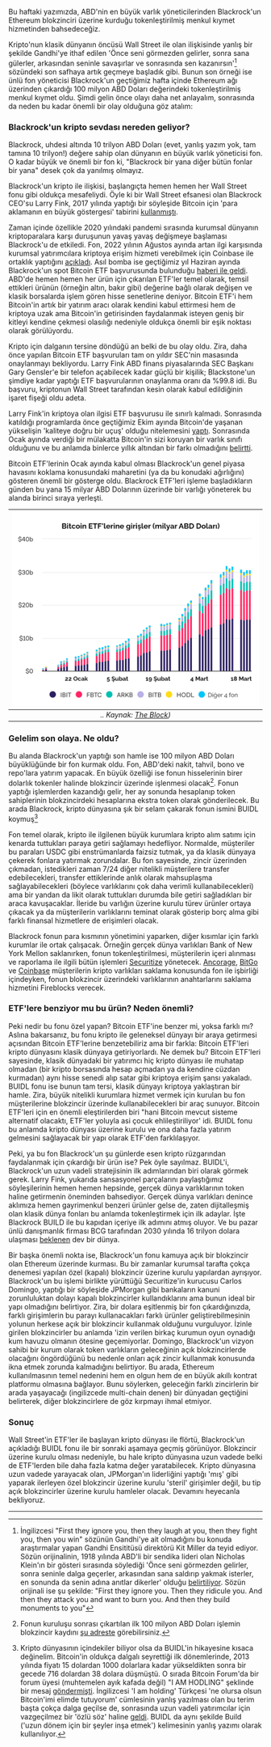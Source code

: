 Bu haftaki yazımızda, ABD'nin en büyük varlık yöneticilerinden Blackrock'un Ethereum blokzinciri üzerine kurduğu tokenleştirilmiş menkul kıymet hizmetinden bahsedeceğiz. 

Kripto'nun klasik dünyanın öncüsü Wall Street ile olan ilişkisinde yanlış bir şekilde Gandhi'ye ithaf edilen 'Önce seni görmezden gelirler, sonra sana gülerler, arkasından seninle savaşırlar ve sonrasında sen kazanırsın'[^1] sözündeki son safhaya artık geçmeye başladık gibi. Bunun son örneği ise ünlü fon yöneticisi Blackrock'un geçtiğimiz hafta içinde Ethereum ağı üzerinden çıkardığı 100 milyon ABD Doları değerindeki tokenleştirilmiş menkul kıymet oldu. Şimdi gelin önce olayı daha net anlayalım, sonrasında da neden bu kadar önemli bir olay olduğuna göz atalım: 

### Blackrock'un kripto sevdası nereden geliyor?
Blackrock, uhdesi altında 10 trilyon ABD Doları (evet, yanlış yazım yok, tam tamına 10 trilyon!) değere sahip olan dünyanın en büyük varlık yöneticisi fon. O kadar büyük ve önemli bir fon ki, "Blackrock bir yana diğer bütün fonlar bir yana" desek çok da yanılmış olmayız. 

Blackrock'un kripto ile ilişkisi, başlangıçta hemen hemen her Wall Street fonu gibi oldukça mesafeliydi. Öyle ki bir Wall Street efsanesi olan Blackrock CEO'su Larry Fink, 2017 yılında yaptığı bir söyleşide Bitcoin için 'para aklamanın en büyük göstergesi' tabirini [kullanmıştı](https://www.cnbc.com/2017/10/13/blackrock-ceo-larry-fink-calls-bitcoin-an-index-of-money-laundering.html).  

Zaman içinde özellikle 2020 yılındaki pandemi sırasında kurumsal dünyanın kriptoparalara karşı duruşunun yavaş yavaş değişmeye başlaması Blackrock'u de etkiledi. Fon, 2022 yılının Ağustos ayında artan ilgi karşısında kurumsal yatırımcılara kriptoya erişim hizmeti verebilmek için Coinbase ile ortaklık yaptığını [açıkladı](https://www.coindesk.com/business/2022/08/04/blackrock-to-offer-crypto-for-institutional-investors-through-coinbase-prime/). Asıl bomba ise geçtiğimiz yıl Haziran ayında Blackrock'un spot Bitcoin ETF başvurusunda bulunduğu [haberi ile geldi](https://www.investopedia.com/blackrock-files-for-a-spot-bitcoin-etf-7547609). ABD'de hemen hemen her ürün için çıkarılan ETF'ler temel olarak, temsil ettikleri ürünün (örneğin altın, bakır gibi) değerine bağlı olarak değişen ve klasik borsalarda işlem gören hisse senetlerine deniyor. Bitcoin ETF'i hem Bitcoin'in artık bir yatırım aracı olarak kendini kabul ettirmesi hem de kriptoya uzak ama Bitcoin'in getirisinden faydalanmak isteyen geniş bir kitleyi kendine çekmesi olasılığı nedeniyle oldukça önemli bir eşik noktası olarak görülüyordu. 

Kripto için dalganın tersine döndüğü an belki de bu olay oldu. Zira, daha önce yapılan Bitcoin ETF başvuruları tam on yıldır SEC'nin masasında onaylanmayı bekliyordu. Larry Fink ABD finans piyasalarında SEC Başkanı Gary Gensler'e bir telefon açabilecek kadar güçlü bir kişilik;  Blackstone'un şimdiye kadar yaptığı ETF başvurularının onaylanma oranı da %99.8 idi. Bu başvuru, kriptonun Wall Street tarafından kesin olarak kabul edildiğinin işaret fişeği oldu adeta. 

Larry Fink'in kriptoya olan ilgisi ETF başvurusu ile sınırlı kalmadı. Sonrasında katıldığı programlarda önce geçtiğimiz Ekim ayında Bitcoin'de yaşanan yükselişin 'kaliteye doğru bir uçuş' olduğu nitelemesini [yaptı](https://www.coindesk.com/business/2023/10/17/blackrock-ceo-larry-fink-seeing-client-demand-for-crypto-around-the-world/). Sonrasında Ocak ayında verdiği bir mülakatta Bitcoin'in sizi koruyan bir varlık sınıfı olduğunu ve bu anlamda binlerce yıllık altından bir farkı olmadığını [belirtti](https://www.nasdaq.com/articles/blackrock-ceo-larry-fink-says-bitcoin-is-an-asset-class-that-protects-you). 

Bitcoin ETF'lerinin Ocak ayında kabul olması Blackrock'un genel piyasa havasını koklama konusundaki maharetini (ya da bu konudaki ağırlığını) gösteren önemli bir gösterge oldu. Blackrock ETF'leri işleme başladıkların günden bu yana 15 milyar ABD Dolarının üzerinde bir varlığı yöneterek bu alanda birinci sıraya yerleşti. 

| ![etf_inflows](/assets/blackrock-etf_original_w_headline.png)|
|:--:| 
| *.. Kaynak: [The Block](https://www.theblock.co/data/crypto-markets/bitcoin-etf))*|

### Gelelim son olaya. Ne oldu?
Bu alanda Blackrock'un yaptığı son hamle ise 100 milyon ABD Doları büyüklüğünde bir fon kurmak oldu. Fon, ABD'deki nakit, tahvil, bono ve repo'lara yatırım yapacak. En büyük özelliği ise fonun hisselerinin birer dolarlık tokenler halinde blokzincir üzerinde işlenmesi olacak[^5]. Fonun yaptığı işlemlerden kazandığı gelir, her ay sonunda hesaplanıp token sahiplerinin blokzincirdeki hesaplarına ekstra token olarak gönderilecek. Bu arada Blackrock, kripto dünyasına şık bir selam çakarak fonun ismini BUIDL koymuş[^3]

Fon temel olarak, kripto ile ilgilenen büyük kurumlara kripto alım satımı için kenarda tuttukları paraya getiri sağlamayı hedefliyor. Normalde, müşteriler bu paraları USDC gibi enstrümanlarda faizsiz tutmak, ya da klasik dünyaya çekerek fonlara yatırmak zorundalar. Bu fon sayesinde, zincir üzerinden çıkmadan, istedikleri zaman 7/24 diğer nitelikli müşterilere transfer edebilecekleri, transfer ettiklerinde anlık olarak mahsuplaşma sağlayabilecekleri (böylece varlıklarını çok daha verimli kullanabilecekleri) ama bir yandan da likit olarak tuttukları durumda bile getiri sağladıkları bir araca kavuşacaklar. İleride bu varlığın üzerine kurulu türev ürünler ortaya çıkacak ya da müşterilerin varlıklarını teminat olarak gösterip borç alma gibi farklı finansal hizmetlere de erişimleri olacak.

Blackrock fonun para kısmının yönetimini yaparken, diğer kısımlar için farklı kurumlar ile ortak çalışacak. Örneğin gerçek dünya varlıkları Bank of New York Mellon saklanırken, fonun tokenleştirilmesi, müşterilerin içeri alınması ve raporlama ile ilgili bütün işlemleri [Securitize](^4) yönetecek. [Ancorage](https://www.anchorage.com/), [BitGo](https://www.bitgo.com/) ve [Coinbase](https://www.coinbase.com/prime/custody) müşterilerin kripto varlıkları saklama konusunda fon ile işbirliği içindeyken, fonun blokzincir üzerindeki varlıklarının anahtarlarını saklama hizmetini Fireblocks verecek.

### ETF'lere benziyor mu bu ürün? Neden önemli?
Peki nedir bu fonu özel yapan? Bitcoin ETF'ine benzer mi, yoksa farklı mı? Aslına bakarsanız, bu fonu kripto ile geleneksel dünyayı bir araya getirmesi açısından Bitcoin ETF'lerine benzetebiliriz ama bir farkla: Bitcoin ETF'leri kripto dünyasını klasik dünyaya getiriyorlardı. Ne demek bu? Bitcoin ETF'leri sayesinde, klasik dünyadaki bir yatırımcı hiç kripto dünyası ile muhatap olmadan (bir kripto borsasında hesap açmadan ya da kendine cüzdan kurmadan) aynı hisse senedi alıp satar gibi kriptoya erişim şansı yakaladı. BUIDL fonu ise bunun tam tersi, klasik dünyayı kriptoya yaklaştıran bir hamle. Zira, büyük nitelikli kurumlara hizmet vermek için kurulan bu fon müşterilerine blokzincir üzerinde kullanabilecekleri bir araç sunuyor. Bitcoin ETF'leri için en önemli eleştirilerden biri "hani Bitcoin mevcut sisteme alternatif olacaktı, ETF'ler yoluyla asi çocuk ehlileştiriliyor' idi. BUIDL fonu bu anlamda kripto dünyası üzerine kurulu ve ona daha fazla yatırım gelmesini sağlayacak bir yapı olarak ETF'den farklılaşıyor. 

Peki, ya bu fon Blackrock'un şu günlerde esen kripto rüzgarından faydalanmak için çıkardığı bir ürün ise? Pek öyle sayılmaz. BUIDL'i, Blackrock'un uzun vadeli stratejisinin ilk adımlarından biri olarak görmek gerek. Larry Fink, yukarıda sansasyonel parçalarını paylaştığımız söyleşilerinin hemen hemen hepsinde, gerçek dünya varlıklarının token haline getirmenin öneminden bahsediyor. Gerçek dünya varlıkları denince aklımıza hemen gayrimenkul benzeri ürünler gelse de, zaten dijitalleşmiş olan klasik dünya fonları bu anlamda tokenleştirmek için ilk adaylar. İşte Blackrock BUILD ile bu kapıdan içeriye ilk adımını atmış oluyor. Ve bu pazar ünlü danışmanlık firması BCG tarafından 2030 yılında 16 trilyon dolara ulaşması [beklenen](https://www.ledgerinsights.com/bcg-addx-estimate-asset-tokenization-to-reach-16-trillion-by-2030/) dev bir dünya. 

Bir başka önemli nokta ise, Blackrock'un fonu kamuya açık bir blokzincir olan Ethereum üzerinde kurması. Bu bir zamanlar kurumsal tarafta çokça denemesi yapılan özel (kapalı) blokzincir üzerine kurulu yapılardan ayrışıyor. Blackrock'un bu işlemi birlikte yürüttüğü Securitize'in kurucusu Carlos Domingo, yaptığı bir söyleşide JPMorgan gibi bankaların kanuni zorunluluktan dolayı kapalı blokzincirler kullandıklarını ama bunun ideal bir yapı olmadığını belirtiyor. Zira, bir dolara eşitlenmiş bir fon çıkardığınızda, farklı girişimlerin bu parayı kullanacakları farklı ürünler geliştirebilmesinin yolunun herkese açık bir blokzincir kullanmak olduğunu vurguluyor. İzinle girilen blokzincirler bu anlamda 'izin verilen birkaç kurumun oyun oynadığı kum havuzu olmanın ötesine geçemiyorlar. Domingo, Blackrock'un vizyon sahibi bir kurum olarak token varlıkların geleceğinin açık blokzincirlerde olacağını öngördüğünü bu nedenle onları açık zincir kullanmak konusunda ikna etmek zorunda kalmadığını belirtiyor. Bu arada, Ethereum kullanılmasının temel nedenini hem en olgun hem de en büyük akıllı kontrat platformu olmasına bağlayor. Bunu söylerken, geleceğin farklı zincirlerin bir arada yaşayacağı (ingilizcede multi-chain denen) bir dünyadan geçtiğini belirterek, diğer blokzincirlere de göz kırpmayı ihmal etmiyor. 

### Sonuç
Wall Street'in ETF'ler ile başlayan kripto dünyası ile flörtü, Blackrock'un açıkladığı BUIDL fonu ile bir sonraki aşamaya geçmiş görünüyor. Blokzincir üzerine kurulu olması nedeniyle, bu hale  kripto dünyasına uzun vadede belki de ETF'lerden bile daha fazla katma değer yaratabilecek. Kripto dünyasına uzun vadede yarayacak olan, JPMorgan'ın liderliğini yaptığı 'mış' gibi yaparak ilerleyen özel blokzincir üzerine kurulu 'steril' girişimler değil, bu tip açık blokzincirler üzerine kurulu hamleler olacak. Devamını heyecanla bekliyoruz. 


---

[^1]: İngilizcesi "First they ignore you, then they laugh at you, then they fight you, then you win" sözünün Gandhi'ye ait olmadığını bu konuda araştırmalar yapan Gandhi Ensititüsü direktörü Kit Miller da teyid ediyor. Sözün orijinalinin, 1918 yılında ABD'li bir sendika lideri olan Nicholas Klein'ın bir gösteri sırasında söylediği 'Önce seni görmezden gelirler, sonra seninle dalga geçerler, arkasından sana saldırıp yakmak isterler, en sonunda da senin adına anıtlar dikerler' olduğu [belirtiliyor](https://apnews.com/article/archive-fact-checking-2315880316). Sözün orijinali ise şu şekilde: "First they ignore you. Then they ridicule you. And then they attack you and want to burn you. And then they build monuments to you"

[^2]: Şirket 16 Kasım 2023'de Ethereum ETF başvurusunda bulunduğunu da [açıkladı](https://www.coindesk.com/policy/2023/11/16/blackrock-files-application-for-spot-ether-etf/)

[^3]: Kripto dünyasının içindekiler biliyor olsa da BUIDL'in hikayesine kısaca değinelim. Bitcoin'in oldukça dalgalı seyrettiği ilk dönemlerinde, 2013 yılında fiyatı 15 dolardan 1000 dolarlara kadar yükseldikten sonra bir gecede 716 dolardan 38 dolara düşmüştü. O sırada Bitcoin Forum'da bir forum üyesi (muhtemelen ayık kafada değil) "I AM HODLING" şeklinde bir mesaj [göndermişti](https://bitcointalk.org/index.php?topic=375643.0). İngilizcesi 'I am holding' Türkçesi 'ne olursa olsun Bitcoin'imi elimde tutuyorum' cümlesinin yanlış yazılması olan bu terim başta çokça dalga geçilse de, sonrasında uzun vadeli yatırımcılar için vazgeçilmez bir 'özlü söz' haline [geldi](https://corporatefinanceinstitute.com/resources/cryptocurrency/hodl/). BUIDL da aynı şekilde Build ('uzun dönem için bir şeyler inşa etmek') kelimesinin yanlış yazımı olarak kullanılıyor. 

[^4]: Kripto alanında kendini riske atmak istemeyen Blackrock, Securitize'a aynı zamanda yatırım yaparak stratejik ortaklık yapmış ve şirketin yönetim kuruluna bir elemanını [atamış](https://www.businesswire.com/news/home/20240320771318/en/BlackRock-Launches-Its-First-Tokenized-Fund-BUIDL-on-the-Ethereum-Network?ref=bankless.ghost.io). 

[^5]: Fonun kuruluşu sonrası çıkartılan ilk 100 milyon ABD Doları işlemin blokzincir kaydını [şu adreste](https://etherscan.io/token/0x7712c34205737192402172409a8f7ccef8aa2aec) görebilirsiniz. 
